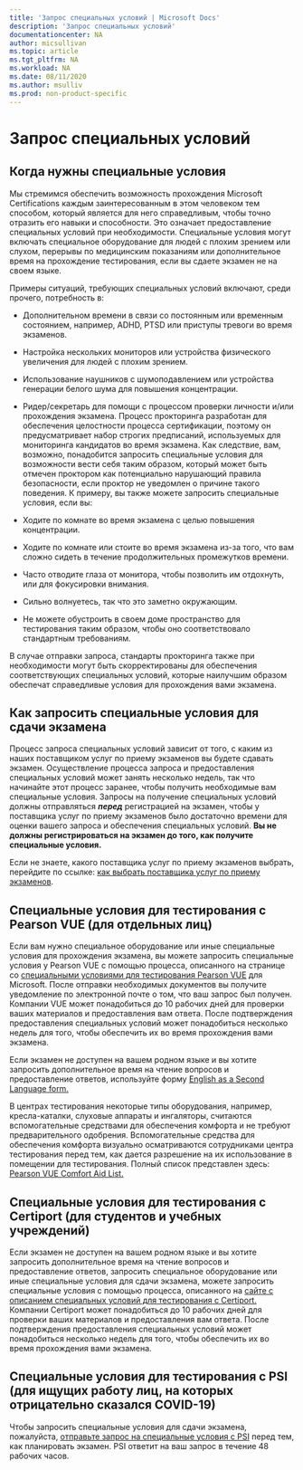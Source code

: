 ```yaml
---
title: 'Запрос специальных условий | Microsoft Docs'
description: 'Запрос специальных условий' 
documentationcenter: NA 
author: micsullivan
ms.topic: article
ms.tgt_pltfrm: NA
ms.workload: NA
ms.date: 08/11/2020
ms.author: msulliv
ms.prod: non-product-specific
---
```

# Запрос специальных условий

## Когда нужны специальные условия

Мы стремимся обеспечить возможность прохождения Microsoft Certifications каждым заинтересованным в этом человеком тем способом, который является для него справедливым, чтобы точно отразить его навыки и способности. Это означает предоставление специальных условий при необходимости. Специальные условия могут включать специальное оборудование для людей с плохим зрением или слухом, перерывы по медицинским показаниям или дополнительное время на прохождение тестирования, если вы сдаете экзамен не на своем языке.

Примеры ситуаций, требующих специальных условий включают, среди прочего, потребность в:

- Дополнительном времени в связи со постоянным или временным состоянием, например, ADHD, PTSD или приступы тревоги во время экзаменов.
- Настройка нескольких мониторов или устройства физического увеличения для людей с плохим зрением.
- Использование наушников с шумоподавлением или устройства генерации белого шума для повышения концентрации.
- Ридер/секретарь для помощи с процессом проверки личности и/или прохождения экзамена.
Процесс прокторинга разработан для обеспечения целостности процесса сертификации, поэтому он предусматривает набор строгих предписаний, используемых для мониторинга кандидатов во время экзамена. Как следствие, вам, возможно, понадобится запросить специальные условия для возможности вести себя таким образом, который может быть отмечен проктором как потенциально нарушающий правила безопасности, если проктор не уведомлен о причине такого поведения. К примеру, вы также можете запросить специальные условия, если вы:

- Ходите по комнате во время экзамена с целью повышения концентрации.
- Ходите по комнате или стоите во время экзамена из-за того, что вам сложно сидеть в течение продолжительных промежутков времени.
- Часто отводите глаза от монитора, чтобы позволить им отдохнуть, или для фокусировки внимания.
- Сильно волнуетесь, так что это заметно окружающим.
- Не можете обустроить в своем доме пространство для тестирования таким образом, чтобы оно соответствовало стандартным требованиям.

В случае отправки запроса, стандарты прокторинга также при необходимости могут быть скорректированы для обеспечения соответствующих специальных условий, которые наилучшим образом обеспечат справедливые условия для прохождения вами экзамена.

## Как запросить специальные условия для сдачи экзамена

Процесс запроса специальных условий зависит от того, с каким из наших поставщиком услуг по приему экзаменов вы будете сдавать экзамен. Осуществление процесса запроса и предоставления специальных условий может занять несколько недель, так что начинайте этот процесс заранее, чтобы получить необходимые вам специальные условия. Запросы на получение специальных условий должны отправляться ***перед*** регистрацией на экзамен, чтобы у поставщика услуг по приему экзаменов было достаточно времени для оценки вашего запроса и обеспечения специальных условий. **Вы не должны регистрироваться на экзамен до того, как получите специальные условия.**

Если не знаете, какого поставщика услуг по приему экзаменов выбрать, перейдите по ссылке: [как выбрать поставщика услуг по приему экзаменов](/learn/certifications/register-schedule-exam#how-to-choose-an-exam-delivery-provider).

## Специальные условия для тестирования с Pearson VUE (для отдельных лиц)

Если вам нужно специальное оборудование или иные специальные условия для прохождения экзамена, вы можете запросить специальные условия у Pearson VUE с помощью процесса, описанного на странице со [специальными условиями для тестирования Pearson VUE](https://www.pearsonvue.com/accommodations/pv_review.asp?clientName=Microsoft) для Microsoft. После отправки необходимых документов вы получите уведомление по электронной почте о том, что ваш запрос был получен. Компании VUE может понадобиться до 10 рабочих дней для проверки ваших материалов и предоставления вам ответа. После подтверждения предоставления специальных условий может понадобиться несколько недель для того, чтобы обеспечить их во время прохождения вами экзамена.

Если экзамен не доступен на вашем родном языке и вы хотите запросить дополнительное время на чтение вопросов и предоставление ответов, используйте форму [English as a Second Language form.](https://home.pearsonvue.com/Clients/Microsoft/esl_form_pearson.aspx)

В центрах тестирования некоторые типы оборудования, например, кресла-каталки, слуховые аппараты и ингаляторы, считаются вспомогательные средствами для обеспечения комфорта и не требуют предварительного одобрения. Вспомогательные средства для обеспечения комфорта визуально осматриваются сотрудниками центра тестирования перед тем, как дается разрешение на их использование в помещении для тестирования. Полный список представлен здесь: [Pearson VUE Comfort Aid List.](https://home.pearsonvue.com/Test-takers/Accommodations/Pearson-VUE-Comfort-Aid-List-PDF.aspx)

## Специальные условия для тестирования с Certiport (для студентов и учебных учреждений)

Если экзамен не доступен на вашем родном языке и вы хотите запросить дополнительное время на чтение вопросов и предоставление ответов, запросить специальное оборудование или иные специальные условия для сдачи экзамена, можете запросить специальные условия с помощью процесса, описанного на [сайте с описанием специальных условий для тестирования с Certiport.](https://certiport.pearsonvue.com/Educator-resources/Exam-policies/Accommodations) Компании Certiport может понадобиться до 10 рабочих дней для проверки ваших материалов и предоставления вам ответа. После подтверждения предоставления специальных условий может понадобиться несколько недель для того, чтобы обеспечить их во время прохождения вами экзамена.

## Специальные условия для тестирования с PSI (для ищущих работу лиц, на которых отрицательно сказался COVID-19)

Чтобы запросить специальные условия для сдачи экзамена, пожалуйста, [отправьте запрос на специальные условия с PSI](https://psi-cdexp.zendesk.com/hc/en-us/requests/new?ticket_form_id=360000150872) перед тем, как планировать экзамен. PSI ответит на ваш запрос в течение 48 рабочих часов.